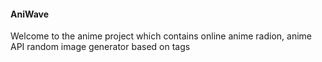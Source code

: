 #### AniWave ###

Welcome to the anime project which contains online anime radion, anime API random image generator based on tags
